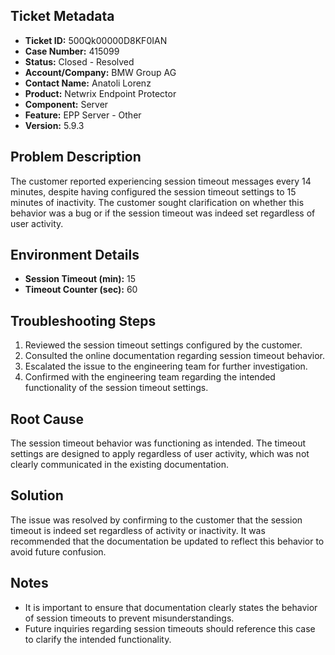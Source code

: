 ## Ticket Metadata
- **Ticket ID:** 500Qk00000D8KF0IAN
- **Case Number:** 415099
- **Status:** Closed - Resolved
- **Account/Company:** BMW Group AG
- **Contact Name:** Anatoli Lorenz
- **Product:** Netwrix Endpoint Protector
- **Component:** Server
- **Feature:** EPP Server - Other
- **Version:** 5.9.3

## Problem Description
The customer reported experiencing session timeout messages every 14 minutes, despite having configured the session timeout settings to 15 minutes of inactivity. The customer sought clarification on whether this behavior was a bug or if the session timeout was indeed set regardless of user activity.

## Environment Details
- **Session Timeout (min):** 15
- **Timeout Counter (sec):** 60

## Troubleshooting Steps
1. Reviewed the session timeout settings configured by the customer.
2. Consulted the online documentation regarding session timeout behavior.
3. Escalated the issue to the engineering team for further investigation.
4. Confirmed with the engineering team regarding the intended functionality of the session timeout settings.

## Root Cause
The session timeout behavior was functioning as intended. The timeout settings are designed to apply regardless of user activity, which was not clearly communicated in the existing documentation.

## Solution
The issue was resolved by confirming to the customer that the session timeout is indeed set regardless of activity or inactivity. It was recommended that the documentation be updated to reflect this behavior to avoid future confusion.

## Notes
- It is important to ensure that documentation clearly states the behavior of session timeouts to prevent misunderstandings.
- Future inquiries regarding session timeouts should reference this case to clarify the intended functionality.